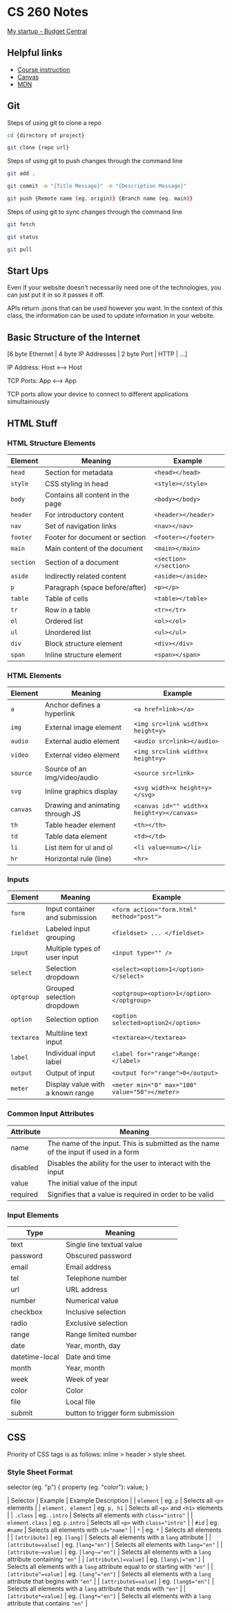 # CS 260 Notes

[My startup - Budget Central]()

## Helpful links

- [Course instruction](https://github.com/webprogramming260)
- [Canvas](https://byu.instructure.com)
- [MDN](https://developer.mozilla.org)

## Git
Steps of using git to clone a repo
```bash
cd {directory of project}
```
```bash
git clone {repo url}
```
Steps of using git to push changes through the command line
```bash
git add .
```
```bash
git commit -m "{Title Message}" -m "{Description Message}"
```
```bash
git push {Remote name (eg. origin)} {Branch name (eg. main)}
```
Steps of using git to sync changes through the command line
```bash
git fetch
```
```bash
git status
```
```bash
git pull
```

## Start Ups
Even if your website doesn't necessarily need one of the technologies, you can just put it in so it passes it off.

APIs return .jsons that can be used however you want. In the context of this class, the information can be used to update information in your website.

## Basic Structure of the Internet
[6 byte Ethernet | 4 byte IP Addresses | 2 byte Port | HTTP | ...]

IP Address: Host <--> Host

TCP Ports: App <--> App

TCP ports allow your device to connect to different applications simultainiously

## HTML Stuff

### HTML Structure Elements
| Element    | Meaning                          | Example                                        |
| ---------- | -------------------------------- | ---------------------------------------------- |
| `head`     | Section for metadata             | `<head></head>`                                |
| `style`    | CSS styling in head              | `<style></style>`                              |
| `body`     | Contains all content in the page | `<body></body>`                                |
| `header`   | For introductory content         | `<header></header>`                            |
| `nav`      | Set of navigation links          | `<nav></nav>`                                  |
| `footer`   | Footer for document or section   | `<footer></footer>`                            |
| `main`     | Main content of the document     | `<main></main>`                                |
| `section`  | Section of a document            | `<section></section>`                          |
| `aside`    | Indirectly related content       | `<aside></aside>`                              |
| `p`        | Paragraph (space before/after)   | `<p></p>`                                      |
| `table`    | Table of cells                   | `<table></table>`                              |
| `tr`       | Row in a table                   | `<tr></tr>`                                    |
| `ol`       | Ordered list                     | `<ol></ol>`                                    |
| `ul`       | Unordered list                   | `<ul></ul>`                                    |
| `div`      | Block structure element          | `<div></div>`                                  |
| `span`     | Inline structure element         | `<span></span>`                                |

### HTML Elements
| Element    | Meaning                          | Example                                        |
| ---------- | -------------------------------- | ---------------------------------------------- |
| `a`        | Anchor defines a hyperlink       | `<a href=link></a>`                            |
| `img`      | External image element           | `<img src=link width=x height=y>`              |
| `audio`    | External audio element           | `<audio src=link></audio>`                     |
| `video`    | External video element           | `<img src=link width=x height=y>`              |
| `source`   | Source of an img/video/audio     | `<source src=link>`                            |
| `svg`      | Inline graphics display          | `<svg width=x height=y></svg>`                 |
| `canvas`   | Drawing and animating through JS | `<canvas id="" width=x height=y></canvas>`     |
| `th`       | Table header element             | `<th></th>`                                    |
| `td`       | Table data element               | `<td></td>`                                    |
| `li`       | List item for ul and ol          | `<li value=num></li>`                          |
| `hr`       | Horizontal rule (line)           | `<hr>`                                         |

### Inputs
| Element    | Meaning                          | Example                                        |
| ---------- | -------------------------------- | ---------------------------------------------- |
| `form`     | Input container and submission   | `<form action="form.html" method="post">`      |
| `fieldset` | Labeled input grouping           | `<fieldset> ... </fieldset>`                   |
| `input`    | Multiple types of user input     | `<input type="" />`                            |
| `select`   | Selection dropdown               | `<select><option>1</option></select>`          |
| `optgroup` | Grouped selection dropdown       | `<optgroup><option>1</option></optgroup>`      |
| `option`   | Selection option                 | `<option selected>option2</option>`            |
| `textarea` | Multiline text input             | `<textarea></textarea>`                        |
| `label`    | Individual input label           | `<label for="range">Range: </label>`           |
| `output`   | Output of input                  | `<output for="range">0</output>`               |
| `meter`    | Display value with a known range | `<meter min="0" max="100" value="50"></meter>` |

### Common Input Attributes
| Attribute | Meaning                                                                             |
| --------- | ----------------------------------------------------------------------------------- |
| name      | The name of the input. This is submitted as the name of the input if used in a form |
| disabled  | Disables the ability for the user to interact with the input                        |
| value     | The initial value of the input                                                      |
| required  | Signifies that a value is required in order to be valid                             |

### Input Elements
| Type           | Meaning                           |
| -------------- | --------------------------------- |
| text           | Single line textual value         |
| password       | Obscured password                 |
| email          | Email address                     |
| tel            | Telephone number                  |
| url            | URL address                       |
| number         | Numerical value                   |
| checkbox       | Inclusive selection               |
| radio          | Exclusive selection               |
| range          | Range limited number              |
| date           | Year, month, day                  |
| datetime-local | Date and time                     |
| month          | Year, month                       |
| week           | Week of year                      |
| color          | Color                             |
| file           | Local file                        |
| submit         | button to trigger form submission |

## CSS

Priority of CSS tags is as follows: inline > header > style sheet. 

### Style Sheet Format
selector (eg. "p") {
    property (eg. "color"): value;
}

| Selector                   | Example              | Example Description                                            |
| `element`                  | eg. `p`              | Selects all `<p>` elements                                     |
| `element, element`         | eg. `p, h1`          | Selects all `<p>` and `<h1>` elements                          |
| `.class`                   | eg. `.intro`         | Selects all elements with `class="intro"`                      |
| `element.class`            | eg. `p.intro`        | Selects all `<p>` with `class="intro"`                         |
| `#id`                      | eg. `#name`          | Selects all elements with `id="name"`                          |
| `*`                        | eg. `*`              | Selects all elements                                           |
| `[attribute]`              | eg. `[lang]`         | Selects all elements with a `lang` attribute                   |
| `[attribute=value]`        | eg. `[lang="en"]`    | Selects all elements with `lang="en"`                          |
| `[attribute~=value]`       | eg. `[lang~="en"]`   | Selects all elements with a `lang` attribute containing `"en"` |
| `[attribute\|=value]`      | eg. `[lang\|="en"]`  | Selects all elements with a `lang` attribute equal to or starting with `"en"` |
| `[attribute^=value]`       | eg. `[lang^="en"]`   | Selects all elements with a `lang` attribute that begins with `"en"` |
| `[attribute$=value]`       | eg. `[lang$="en"]`   | Selects all elements with a `lang` attribute that ends with `"en"` |
| `[attribute*=value]`       | eg. `[lang*="en"]`   | Selects all elements with a `lang` attribute that contains `"en"` |